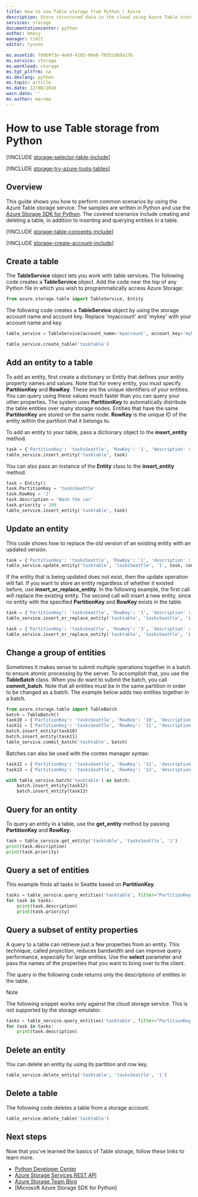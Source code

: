 ```yaml
---
title: How to use Table storage from Python | Azure
description: Store structured data in the cloud using Azure Table storage, a NoSQL data store.
services: storage
documentationcenter: python
author: mmacy
manager: timlt
editor: tysonn

ms.assetid: 7ddb9f3e-4e6d-4103-96e6-f0351d69a17b
ms.service: storage
ms.workload: storage
ms.tgt_pltfrm: na
ms.devlang: python
ms.topic: article
ms.date: 12/08/2016
wacn.date: ''
ms.author: marsma
---
```


# How to use Table storage from Python
[!INCLUDE [storage-selector-table-include](../../includes/storage-selector-table-include.md)]

[!INCLUDE [storage-try-azure-tools-tables](../../includes/storage-try-azure-tools-tables.md)]

## Overview
This guide shows you how to perform common scenarios by using the Azure Table storage service. The samples are written in Python and use the [Azure Storage SDK for Python]. The covered scenarios include creating and deleting a table, in addition to inserting and querying entities in a table.

[!INCLUDE [storage-table-concepts-include](../../includes/storage-table-concepts-include.md)]

[!INCLUDE [storage-create-account-include](../../includes/storage-create-account-include.md)]

## Create a table
The **TableService** object lets you work with table services. The
following code creates a **TableService** object. Add the code near
the top of any Python file in which you wish to programmatically access Azure Storage:

```python
from azure.storage.table import TableService, Entity
```

The following code creates a **TableService** object by using the storage account name and account key.  Replace 'myaccount' and 'mykey' with your account name and key.

```python
table_service = TableService(account_name='myaccount', account_key='mykey', endpoint_suffix='core.chinacloudapi.cn')

table_service.create_table('tasktable')
```

## Add an entity to a table
To add an entity, first create a dictionary or Entity that defines your entity
property names and values. Note that for every entity, you must
specify **PartitionKey** and **RowKey**. These are the unique
identifiers of your entities. You can query using these values much
faster than you can query your other properties. The system uses **PartitionKey** to
automatically distribute the table entities over many storage nodes.
Entities that have the same **PartitionKey** are stored on the same node. **RowKey** is the unique ID of the entity within the partition that it
belongs to.

To add an entity to your table, pass a dictionary object to the **insert\_entity** method.

```python
task = {'PartitionKey': 'tasksSeattle', 'RowKey': '1', 'description' : 'Take out the trash', 'priority' : 200}
table_service.insert_entity('tasktable', task)
```

You can also pass an instance of the **Entity** class to the **insert\_entity** method.

```python
task = Entity()
task.PartitionKey = 'tasksSeattle'
task.RowKey = '2'
task.description = 'Wash the car'
task.priority = 100
table_service.insert_entity('tasktable', task)
```

## Update an entity
This code shows how to replace the old version of an existing entity with an updated version.

```python
task = {'PartitionKey': 'tasksSeattle', 'RowKey': '1', 'description' : 'Take out the garbage', 'priority' : 250}
table_service.update_entity('tasktable', 'tasksSeattle', '1', task, content_type='application/atom+xml')
```

If the entity that is being updated does not exist, then the update
operation will fail. If you want to store an entity
regardless of whether it existed before, use **insert\_or\_replace_entity**.
In the following example, the first call will replace the existing entity. The second call will insert a new entity, since no entity with the specified **PartitionKey** and **RowKey** exists in the table.

```python
task = {'PartitionKey': 'tasksSeattle', 'RowKey': '1', 'description' : 'Take out the garbage again', 'priority' : 250}
table_service.insert_or_replace_entity('tasktable', 'tasksSeattle', '1', task, content_type='application/atom+xml')

task = {'PartitionKey': 'tasksSeattle', 'RowKey': '3', 'description' : 'Buy detergent', 'priority' : 300}
table_service.insert_or_replace_entity('tasktable', 'tasksSeattle', '1', task, content_type='application/atom+xml')
```

## Change a group of entities
Sometimes it makes sense to submit multiple operations together in a
batch to ensure atomic processing by the server. To accomplish that, you
use the **TableBatch** class. When you do want to submit the
batch, you call **commit\_batch**. Note that all entities must be in the same partition in order to be changed as a batch. The example below adds two entities together in a batch.

```python
from azure.storage.table import TableBatch
batch = TableBatch()
task10 = {'PartitionKey': 'tasksSeattle', 'RowKey': '10', 'description' : 'Go grocery shopping', 'priority' : 400}
task11 = {'PartitionKey': 'tasksSeattle', 'RowKey': '11', 'description' : 'Clean the bathroom', 'priority' : 100}
batch.insert_entity(task10)
batch.insert_entity(task11)
table_service.commit_batch('tasktable', batch)
```

Batches can also be used with the contex manager syntax:

```python
task12 = {'PartitionKey': 'tasksSeattle', 'RowKey': '12', 'description' : 'Go grocery shopping', 'priority' : 400}
task13 = {'PartitionKey': 'tasksSeattle', 'RowKey': '13', 'description' : 'Clean the bathroom', 'priority' : 100}

with table_service.batch('tasktable') as batch:
    batch.insert_entity(task12)
    batch.insert_entity(task13)
```

## Query for an entity
To query an entity in a table, use the **get\_entity** method by
passing **PartitionKey** and **RowKey**.

```python
task = table_service.get_entity('tasktable', 'tasksSeattle', '1')
print(task.description)
print(task.priority)
```

## Query a set of entities
This example finds all tasks in Seattle based on **PartitionKey**.

```python
tasks = table_service.query_entities('tasktable', filter="PartitionKey eq 'tasksSeattle'")
for task in tasks:
    print(task.description)
    print(task.priority)
```

## Query a subset of entity properties
A query to a table can retrieve just a few properties from an entity.
This technique, called *projection*, reduces bandwidth and can improve
query performance, especially for large entities. Use the **select**
parameter and pass the names of the properties that you want to bring over
to the client.

The query in the following code returns only the descriptions of
entities in the table.

>[!NOTE]
> The following snippet works only against the cloud
storage service. This is not supported by the storage
emulator.

```python
tasks = table_service.query_entities('tasktable', filter="PartitionKey eq 'tasksSeattle'", select='description')
for task in tasks:
    print(task.description)
```

## Delete an entity
You can delete an entity by using its partition and row key.

```python
table_service.delete_entity('tasktable', 'tasksSeattle', '1')
```

## Delete a table
The following code deletes a table from a storage account.

```python
table_service.delete_table('tasktable')
```

## Next steps
Now that you've learned the basics of Table storage, follow these links
to learn more.

- [Python Developer Center](/develop/python/)
- [Azure Storage Services REST API](http://msdn.microsoft.com/zh-cn/library/azure/dd179355)
- [Azure Storage Team Blog]
- [Microsoft Azure Storage SDK for Python]

[Azure Storage Team blog]: http://blogs.msdn.com/b/windowsazurestorage/
[Azure Storage SDK for Python]: https://github.com/Azure/azure-storage-python